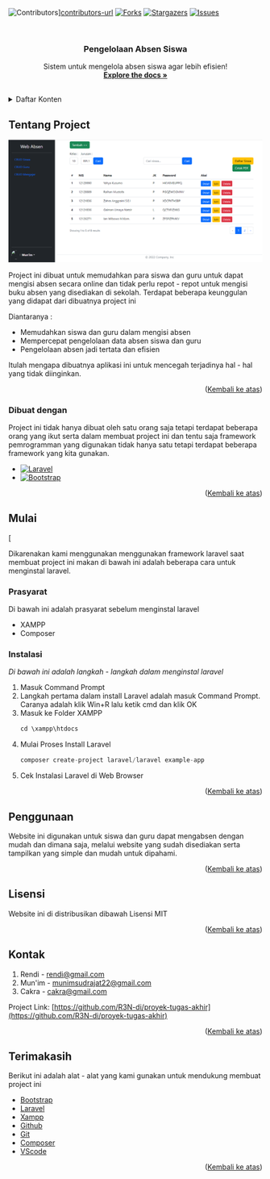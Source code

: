 <a name="atas"></a>
![Contributors][contributors-shield]][contributors-url]
[![Forks][forks-shield]][forks-url]
[![Stargazers][stars-shield]][stars-url]
[![Issues][issues-shield]][issues-url]

<!-- PROJECT LOGO -->
<br />
<div align="center">

  <h3 align="center">Pengelolaan Absen Siswa</h3>

  <p align="center">
   Sistem untuk mengelola absen siswa agar lebih efisien!
    <br />
    <a href="https://github.com/R3N-di/proyek-tugas-akhir"><strong>Explore the docs »</strong></a>
    <br />
    <br />
  </p>
</div>

<!-- DAFTAR KONTENT -->
<details>
  <summary>Daftar Konten</summary>
  <ol>
    <li>
      <a href="#tentang-project">Tentang Proyek</a>
      <ul>
        <li><a href="#dibuat-dengan">Dibuat Dengan</a></li>
      </ul>
    </li>
    <li>
      <a href="#mulai">Mulai</a>
      <ul>
        <li><a href="#prasyarat">Prasyarat</a></li>
        <li><a href="#instalasi">Instalasi</a></li>
      </ul>
    </li>
    <li><a href="#penggunaan">Penggunaan</a></li>
    <li><a href="#lisensi">Lisensi</a></li>
    <li><a href="#kontak">Kontak</a></li>
    <li><a href="#terimakasih">Terimakasih</a></li>
  </ol>
</details>

<!--TENTANG PROJECT -->
<a name="tantang-project"></a>
## Tentang Project

[![Product Name Screen Shot][product-screenshot]](http://localhost:8000/siswa)

Project ini dibuat untuk memudahkan para siswa dan guru untuk dapat mengisi absen secara online dan tidak perlu repot - repot untuk mengisi buku absen yang disediakan di sekolah. Terdapat beberapa keunggulan yang didapat dari dibuatnya project ini

Diantaranya :

-   Memudahkan siswa dan guru dalam mengisi absen
-   Mempercepat pengelolaan data absen siswa dan guru
-   Pengelolaan absen jadi tertata dan efisien

Itulah mengapa dibuatnya aplikasi ini untuk mencegah terjadinya hal - hal yang tidak diinginkan.

<p align="right">(<a href="#atas">Kembali ke atas</a>)</p>

### Dibuat dengan
<a name="dibuat-dengan"></a>

Project ini tidak hanya dibuat oleh satu orang saja tetapi terdapat beberapa orang yang ikut serta dalam membuat project ini dan tentu saja framework pemrogramman yang digunakan tidak hanya satu tetapi terdapat beberapa framework yang kita gunakan.

-   [![Laravel][Laravel.com]][Laravel-url]
-   [![Bootstrap][Bootstrap.com]][Bootstrap-url]

<p align="right">(<a href="#atas">Kembali ke atas</a>)</p>

<!-- GETTING STARTED -->

## Mulai
[<a name="mulai"></a>

Dikarenakan kami menggunakan menggunakan framework laravel saat membuat project ini makan di bawah ini adalah beberapa cara untuk menginstal laravel.

### Prasyarat
<a name="prasyarat"></a>

Di bawah ini adalah prasyarat sebelum menginstal laravel
-   XAMPP
-   Composer

### Instalasi
<a name="instalasi"></a>

_Di bawah ini adalah langkah - langkah dalam menginstal laravel_

1. Masuk Command Prompt
2. Langkah pertama dalam install Laravel adalah masuk Command Prompt. Caranya adalah klik Win+R lalu ketik cmd dan klik OK
3.  Masuk ke Folder XAMPP
    ```js
    cd \xampp\htdocs
    ```
4. Mulai Proses Install Laravel
    ```js
   composer create-project laravel/laravel example-app
    ```
5. Cek Instalasi Laravel di Web Browser

<p align="right">(<a href="#atas">Kembali ke atas</a>)</p>

<!-- PENGGUNAAN -->

## Penggunaan
<a name="penggunaan"></a>

Website ini digunakan untuk siswa dan guru dapat mengabsen dengan mudah dan dimana saja, melalui website yang sudah disediakan serta tampilkan yang simple dan mudah untuk dipahami.

<p align="right">(<a href="#atas">Kembali ke atas</a>)</p>

<!-- LICENSE -->

## Lisensi
<a name="lisensi"></a>

Website ini di distribusikan dibawah Lisensi MIT

<p align="right">(<a href="#atas">Kembali ke atas</a>)</p>

<!-- CONTACT -->

## Kontak
<a name="kontak"></a>

1. Rendi - rendi@gmail.com
2. Mun'im - munimsudrajat22@gmail.com
3. Cakra - cakra@gmail.com

Project Link: [https://github.com/R3N-di/proyek-tugas-akhir](https://github.com/R3N-di/proyek-tugas-akhir)

<p align="right">(<a href="#atas">Kembali ke atas</a>)</p>

<!-- ACKNOWLEDGMENTS -->

## Terimakasih
<a name="terimakasih"></a>
Berikut ini adalah alat - alat yang kami gunakan untuk mendukung membuat project ini

-   [Bootstrap](https://getbootstrap.com/)
-   [Laravel](https://laravel.com/)
-   [Xampp](https://www.apachefriends.org/download.html)
-   [Github](https://github.com/)
-   [Git](https://git-scm.com/)
-   [Composer](https://getcomposer.org/)
-   [VScode](https://code.visualstudio.com/)

<p align="right">(<a href="#readme-top">Kembali ke atas</a>)</p>

<!-- MARKDOWN LINKS & IMAGES -->
<!-- https://www.markdownguide.org/basic-syntax/#reference-style-links -->

[contributors-shield]: https://img.shields.io/badge/CONTRIBUTORS-3-green?style=for-the-badge
[contributors-url]: https://github.com/R3N-di/proyek-tugas-akhir/graphs/contributors
[forks-shield]: https://img.shields.io/badge/FORKS-0-blue?style=for-the-badge
[forks-url]: https://github.com/R3N-di/proyek-tugas-akhir/forks
[stars-shield]: https://img.shields.io/badge/STARS-0-blue?style=for-the-badge
[stars-url]: https://github.com/R3N-di/proyek-tugas-akhir/stargazers
[issues-shield]: https://img.shields.io/github/issues/othneildrew/Best-README-Template.svg?style=for-the-badge
[issues-url]: https://github.com/R3N-di/proyek-tugas-akhir/issues
[product-screenshot]: public/gambar/screenshoot_TugasAkhir.png
[Next.js]: https://img.shields.io/badge/next.js-000000?style=for-the-badge&logo=nextdotjs&logoColor=white
[Next-url]: https://nextjs.org/
[React.js]: https://img.shields.io/badge/React-20232A?style=for-the-badge&logo=react&logoColor=61DAFB
[React-url]: https://reactjs.org/
[Vue.js]: https://img.shields.io/badge/Vue.js-35495E?style=for-the-badge&logo=vuedotjs&logoColor=4FC08D
[Vue-url]: https://vuejs.org/
[Angular.io]: https://img.shields.io/badge/Angular-DD0031?style=for-the-badge&logo=angular&logoColor=white
[Angular-url]: https://angular.io/
[Svelte.dev]: https://img.shields.io/badge/Svelte-4A4A55?style=for-the-badge&logo=svelte&logoColor=FF3E00
[Svelte-url]: https://svelte.dev/
[Laravel.com]: https://img.shields.io/badge/Laravel-FF2D20?style=for-the-badge&logo=laravel&logoColor=white
[Laravel-url]: https://laravel.com
[Bootstrap.com]: https://img.shields.io/badge/Bootstrap-563D7C?style=for-the-badge&logo=bootstrap&logoColor=white
[Bootstrap-url]: https://getbootstrap.com
[JQuery.com]: https://img.shields.io/badge/jQuery-0769AD?style=for-the-badge&logo=jquery&logoColor=white
[JQuery-url]: https://jquery.com
